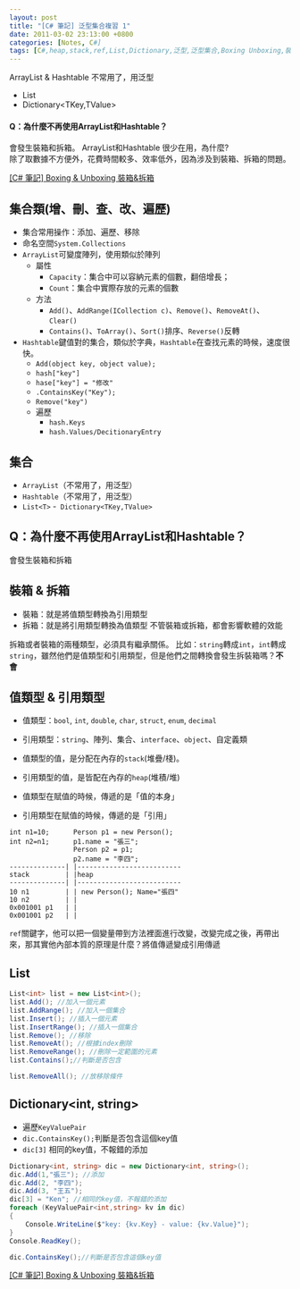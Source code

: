 ```yaml
---
layout: post
title: "[C# 筆記] 泛型集合複習 1"
date: 2011-03-02 23:13:00 +0800
categories: [Notes, C#]
tags: [C#,heap,stack,ref,List,Dictionary,泛型,泛型集合,Boxing Unboxing,裝箱 拆箱]
---
```


ArrayList & Hashtable 不常用了，用泛型

- List<T>
- Dictionary<TKey,TValue>

#### Q：為什麼不再使用ArrayList和Hashtable？
會發生裝箱和拆箱。
ArrayList和Hashtable 很少在用，為什麼?      
除了取數據不方便外，花費時間較多、效率低外，因為涉及到裝箱、拆箱的問題。
        
[[C# 筆記] Boxing & Unboxing 裝箱&拆箱](https://riivalin.github.io/posts/2011/01/boxing-unboxing/)


## 集合類(增、刪、查、改、遍歷)
- 集合常用操作：添加、遍歷、移除
- 命名空間`System.Collections`
- `ArrayList`可變度陣列，使用類似於陣列
    - 屬性
        - `Capacity`：集合中可以容納元素的個數，翻倍增長；
        - `Count`：集合中實際存放的元素的個數
    - 方法
        - `Add()`、`AddRange(ICollection c)`、`Remove()`、`RemoveAt()`、`Clear()`
        - `Contains()`、`ToArray()`、`Sort()`排序、`Reverse()`反轉
- `Hashtable`鍵值對的集合，類似於字典，`Hashtable`在查找元素的時候，速度很快。
    - `Add(object key, object value);`
    - `hash["key"]`
    - `hase["key"] = "修改" `
    - `.ContainsKey("Key");`
    - `Remove("key")`
    - 遍歷
        - `hash.Keys`
        - `hash.Values/DecitionaryEntry`


## 集合
- `ArrayList`（不常用了，用泛型）
- `Hashtable`（不常用了，用泛型）
- `List<T>`
-` Dictionary<TKey,TValue>`

## Q：為什麼不再使用ArrayList和Hashtable？
會發生裝箱和拆箱

## 裝箱 & 拆箱
- 裝箱：就是將值類型轉換為引用類型
- 拆箱：就是將引用類型轉換為值類型
不管裝箱或拆箱，都會影響軟體的效能

拆箱或者裝箱的兩種類型，必須具有繼承關係。
比如：`string`轉成`int`，`int`轉成`string`，雖然他們是值類型和引用類型，但是他們之間轉換會發生拆裝箱嗎？**不會**

## 值類型 & 引用類型
- 值類型：`bool`, `int`, `double`, `char`, `struct`, `enum`, `decimal`
- 引用類型：`string`、陣列、集合、`interface`、`object`、自定義類

- 值類型的值，是分配在內存的`stack`(堆疊/棧)。
- 引用類型的值，是皆配在內存的`heap`(堆積/堆)

- 值類型在賦值的時候，傳遞的是「值的本身」
- 引用類型在賦值的時候，傳遞的是「引用」

```
int n1=10;      Person p1 = new Person();
int n2=n1;      p1.name = "張三";
                Person p2 = p1;
                p2.name = "李四";
--------------| |--------------------------
stack         | |heap
--------------| |--------------------------
10 n1         | | new Person(); Name="張四"
10 n2         | |
0x001001 p1   | |
0x001001 p2   | |
```
`ref`關鍵字，他可以把一個變量帶到方法裡面進行改變，改變完成之後，再帶出來，那其實他內部本質的原理是什麼？將值傳遞變成引用傳遞

## List<T>

```c#
List<int> list = new List<int>();
list.Add(); //加入一個元素
list.AddRange(); //加入一個集合
list.Insert(); //插入一個元素
list.InsertRange(); //插入一個集合
list.Remove(); //移除
list.RemoveAt(); //根據index刪除
list.RemoveRange(); //刪除一定範圍的元素
list.Contains();//判斷是否包含

list.RemoveAll(); //放移除條件
```

## Dictionary<int, string> 

- 遍歷`KeyValuePair` 
- `dic.ContainsKey();`判斷是否包含這個key值
- `dic[3]` 相同的key值，不報錯的添加

```c#
Dictionary<int, string> dic = new Dictionary<int, string>();
dic.Add(1,"張三"); //添加
dic.Add(2, "李四");
dic.Add(3, "王五");
dic[3] = "Ken"; //相同的key值，不報錯的添加
foreach (KeyValuePair<int,string> kv in dic)
{
    Console.WriteLine($"key: {kv.Key} - value: {kv.Value}");
}
Console.ReadKey();

dic.ContainsKey();//判斷是否包含這個key值
```

[[C# 筆記] Boxing & Unboxing 裝箱&拆箱](https://riivalin.github.io/posts/2011/01/boxing-unboxing/)

